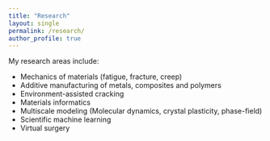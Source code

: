 ```yaml
---
title: "Research"
layout: single 
permalink: /research/
author_profile: true 
---
```


<div class="research-areas-custom" markdown="1">

My research areas include:

* Mechanics of materials (fatigue, fracture, creep)
* Additive manufacturing of metals, composites and polymers
* Environment-assisted cracking
* Materials informatics
* Multiscale modeling (Molecular dynamics, crystal plasticity, phase-field)
* Scientific machine learning
* Virtual surgery

</div>